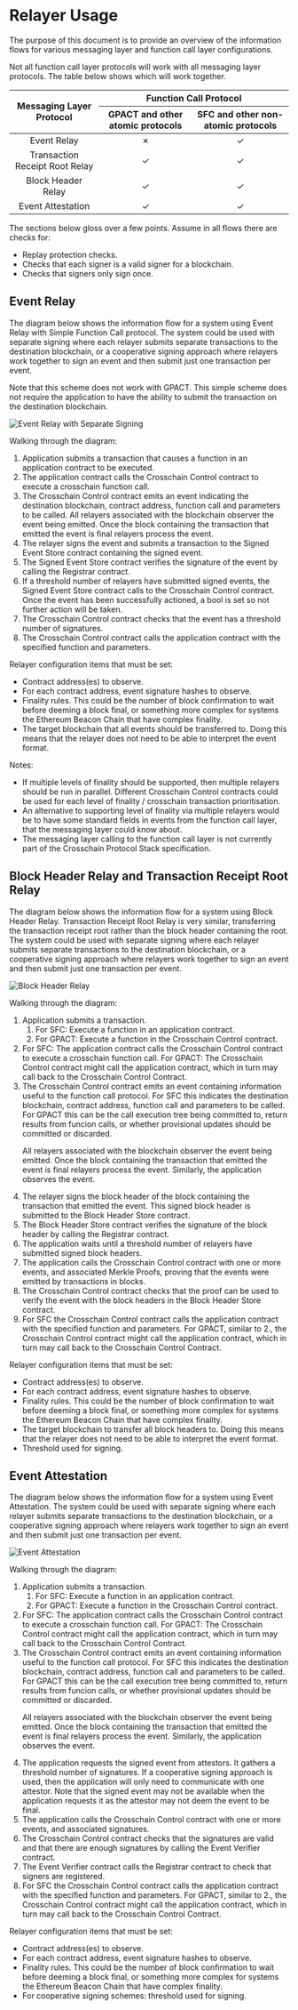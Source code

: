 # Relayer Usage

The purpose of this document is to provide an overview of the information
flows for various messaging layer and function call layer configurations.

Not all function call layer protocols will work with all messaging layer
protocols. The table below shows which will work together.

<table>
<thead>
<tr>
  <th rowspan=2>Messaging Layer Protocol</th>
  <th colspan=2>Function Call Protocol</th>
</tr>
<tr>
  <th>GPACT and other atomic protocols</th>
  <th>SFC and other non-atomic protocols</th>
</tr>
</thead>
<tbody align="center">
<tr>
  <td>Event Relay</td>
  <td>&#10007;</td>
  <td>&#10003;</td>
</tr>
<tr>
  <td>Transaction Receipt Root Relay</td>
  <td>&#10003;</td>
  <td>&#10003;</td>
</tr>
<tr>
  <td>Block Header Relay</td>
  <td>&#10003;</td>
  <td>&#10003;</td>
</tr>
<tr>
  <td>Event Attestation</td>
  <td>&#10003;</td>
  <td>&#10003;</td>
</tr>
</tbody>
</table>

The sections below gloss over a few points. Assume in all flows there are checks for:
<ul>
<li>Replay protection checks.</li>
<li>Checks that each signer is a valid signer for a blockchain.</li>
<li>Checks that signers only sign once.</li>
</ul>


## Event Relay
The diagram below shows the information flow for a system using
Event Relay with Simple Function Call protocol. The system could
be used with separate signing where each relayer submits separate
transactions to the destination blockchain, or a cooperative signing
approach where relayers work together to sign an event and then
submit just one transaction per event.

Note that this scheme does not work with GPACT. This simple scheme
does not require the application to have the ability to submit the
transaction on the destination blockchain.

![Event Relay with Separate Signing](images/event-relay-separate-signing.png "Event Relay with Separate Signing")

Walking through the diagram:
<ol>
<li>Application submits a transaction that causes a function
 in an application contract to be executed.</li>
<li>The application contract calls the Crosschain Control contract to execute
 a crosschain function call.</li>
<li>The Crosschain Control contract emits an event indicating the destination
 blockchain, contract address, function call and parameters to be called.
 All relayers associated with the blockchain observer the event being emitted.
 Once the block containing the transaction that emitted the event is final
 relayers process the event.</li>
<li>The relayer signs the event and submits a transaction to the Signed Event Store contract
 containing the signed event.</li>
<li>The Signed Event Store contract verifies the signature of the event
 by calling the Registrar contract.</li>
<li>If a threshold number of relayers have submitted signed events, the
 Signed Event Store contract calls to the Crosschain Control contract.
 Once the event has been successfully actioned, a bool is set so not further
 action will be taken.</li>
<li>The Crosschain Control contract checks that the event has a threshold
 number of signatures.</li>
<li>The Crosschain Control contract calls the application contract with
 the specified function and parameters.</li>
</ol>

Relayer configuration items that must be set:
<ul>
<li>Contract address(es) to observe.</li>
<li>For each contract address, event signature hashes to observe.</li>
<li>Finality rules. This could be the number of block confirmation to
 wait before deeming a block final, or something more complex for
 systems the Ethereum Beacon Chain that have complex finality.</li>
<li>The target blockchain that all events should be transferred to. Doing
 this means that the relayer does not need to be able to interpret
 the event format.</li>
</ul>

Notes:
<ul>
<li>If multiple levels of finality should be supported, then multiple
 relayers should be run in parallel. Different Crosschain Control contracts
 could be used for each level of finality / crosschain transaction
  prioritisation.</li>
<li>An alternative to supporting level of finality via multiple relayers
 would be to have some standard
 fields in events from the function call layer, that the messaging layer
 could know about.</li>
<li>The messaging layer calling to the function call layer is not
 currently part of the Crosschain Protocol Stack specification.</li>
</ul>


## Block Header Relay and Transaction Receipt Root Relay
The diagram below shows the information flow for a system using
Block Header Relay. Transaction Receipt Root Relay is very similar,
transferring the transaction receipt root rather than the block header
containing the root. The system could
be used with separate signing where each relayer submits separate
transactions to the destination blockchain, or a cooperative signing
approach where relayers work together to sign an event and then
submit just one transaction per event.

![Block Header Relay](images/block-header-relate-separate-signing.png "Block Header Relay")

Walking through the diagram:
<ol>
<li>Application submits a transaction.
  <ol>
  <li>For SFC: Execute a function in an application contract.</li>
  <li>For GPACT: Execute a function in the Crosschain Control contract.</li>
  </ol>
</li>
<li>For SFC: The application contract calls the Crosschain Control contract to execute
 a crosschain function call. For GPACT: The Crosschain Control contract might
 call the application contract, which in turn may call back to the Crosschain
 Control Contract.</li>
<li>The Crosschain Control contract emits an event containing information
 useful to the function call protocol. For SFC this indicates the destination
 blockchain, contract address, function call and parameters to be called.
 For GPACT this can be the call execution tree being committed to, return
 results from funcion calls, or whether provisional updates should be committed
 or discarded.

 All relayers associated with the blockchain observer the event being emitted.
 Once the block containing the transaction that emitted the event is final
 relayers process the event. Similarly, the application observes the event.</li>
<li>The relayer signs the block header of the block containing the transaction
 that emitted the event. This signed block header is submitted to the
 Block Header Store contract.</li>
<li>The Block Header Store contract verifies the signature of the block header
 by calling the Registrar contract.</li>
<li>The application waits until a threshold number of relayers have submitted signed
 block headers.</li>
<li>The application calls the Crosschain Control contract with one or more
 events, and associated Merkle Proofs, proving that the events were
 emitted by transactions in blocks.</li>
<li>The Crosschain Control contract checks that the proof can be used to
 verify the event with the block headers in the Block Header Store contract.</li>
<li>For SFC the Crosschain Control contract calls the application contract with
 the specified function and parameters. For GPACT, similar to 2.,
 the Crosschain Control contract might call the application contract,
 which in turn may call back to the Crosschain Control Contract.</li>
</ol>

Relayer configuration items that must be set:
<ul>
<li>Contract address(es) to observe.</li>
<li>For each contract address, event signature hashes to observe.</li>
<li>Finality rules. This could be the number of block confirmation to
 wait before deeming a block final, or something more complex for
 systems the Ethereum Beacon Chain that have complex finality.</li>
<li>The target blockchain to transfer all block headers to. Doing
 this means that the relayer does not need to be able to interpret
 the event format.</li>
<li>Threshold used for signing.</li>
</ul>

## Event Attestation
The diagram below shows the information flow for a system using
Event Attestation. The system could
be used with separate signing where each relayer submits separate
transactions to the destination blockchain, or a cooperative signing
approach where relayers work together to sign an event and then
submit just one transaction per event.

![Event Attestation](images/event-attestation.png "Event Attestation")

Walking through the diagram:
<ol>
<li>Application submits a transaction.
  <ol>
  <li>For SFC: Execute a function in an application contract.</li>
  <li>For GPACT: Execute a function in the Crosschain Control contract.</li>
  </ol>
</li>
<li>For SFC: The application contract calls the Crosschain Control contract to execute
 a crosschain function call. For GPACT: The Crosschain Control contract might
 call the application contract, which in turn may call back to the Crosschain
 Control Contract.</li>
<li>The Crosschain Control contract emits an event containing information
 useful to the function call protocol. For SFC this indicates the destination
 blockchain, contract address, function call and parameters to be called.
 For GPACT this can be the call execution tree being committed to, return
 results from funcion calls, or whether provisional updates should be committed
 or discarded.

 All relayers associated with the blockchain observer the event being emitted.
 Once the block containing the transaction that emitted the event is final
 relayers process the event. Similarly, the application observes the event.</li>
<li>The application requests the signed event from attestors.
 It gathers a threshold number of signatures.
 If a cooperative
 signing approach is used, then the application will only need to
 communicate with one attestor. Note that the signed event may not
 be available when the application requests it as the attestor may not deem
 the event to be final.</li>
<li>The application calls the Crosschain Control contract with one or more
 events, and associated signatures.</li>
<li>The Crosschain Control contract checks that the signatures are
 valid and that there are enough signatures by calling the Event Verifier
 contract.
<li>The Event Verifier contract calls the Registrar contract to check
 that signers are registered.</li>
<li>For SFC the Crosschain Control contract calls the application contract with
 the specified function and parameters. For GPACT, similar to 2.,
 the Crosschain Control contract might call the application contract,
 which in turn may call back to the Crosschain Control Contract.</li>
</ol>

Relayer configuration items that must be set:
<ul>
<li>Contract address(es) to observe.</li>
<li>For each contract address, event signature hashes to observe.</li>
<li>Finality rules. This could be the number of block confirmation to
 wait before deeming a block final, or something more complex for
 systems the Ethereum Beacon Chain that have complex finality.</li>
<li>For cooperative signing schemes: threshold used for signing.</li>
</ul>